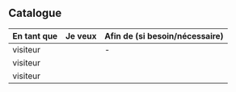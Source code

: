 ## Catalogue

| En tant que | Je veux | Afin de (si besoin/nécessaire) |
|--|--|--|
| visiteur |  | - |
| visiteur |  |  |
| visiteur |  |  |